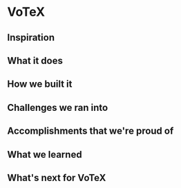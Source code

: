# VoTeX

## Inspiration

## What it does

## How we built it

## Challenges we ran into

## Accomplishments that we're proud of

## What we learned

## What's next for VoTeX
